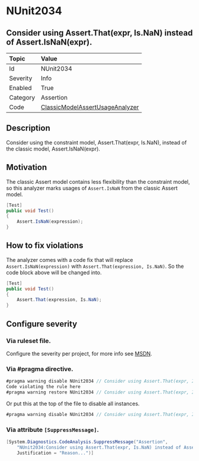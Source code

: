 # NUnit2034
## Consider using Assert.That(expr, Is.NaN) instead of Assert.IsNaN(expr).

| Topic    | Value
| :--      | :--
| Id       | NUnit2034
| Severity | Info
| Enabled  | True
| Category | Assertion
| Code     | [ClassicModelAssertUsageAnalyzer](https://github.com/nunit/nunit.analyzers/blob/master/src/nunit.analyzers/ClassicModelAssertUsage/ClassicModelAssertUsageAnalyzer.cs)


## Description

Consider using the constraint model, Assert.That(expr, Is.NaN), instead of the classic model, Assert.IsNaN(expr).

## Motivation

The classic Assert model contains less flexibility than the constraint model,
so this analyzer marks usages of `Assert.IsNaN` from the classic Assert model.

```csharp
[Test]
public void Test()
{
    Assert.IsNaN(expression);
}
```

## How to fix violations

The analyzer comes with a code fix that will replace `Assert.IsNaN(expression)` with
`Assert.That(expression, Is.NaN)`. So the code block above will be changed into.

```csharp
[Test]
public void Test()
{
    Assert.That(expression, Is.NaN);
}
```

<!-- start generated config severity -->
## Configure severity

### Via ruleset file.

Configure the severity per project, for more info see [MSDN](https://msdn.microsoft.com/en-us/library/dd264949.aspx).

### Via #pragma directive.
```C#
#pragma warning disable NUnit2034 // Consider using Assert.That(expr, Is.NaN) instead of Assert.IsNaN(expr).
Code violating the rule here
#pragma warning restore NUnit2034 // Consider using Assert.That(expr, Is.NaN) instead of Assert.IsNaN(expr).
```

Or put this at the top of the file to disable all instances.
```C#
#pragma warning disable NUnit2034 // Consider using Assert.That(expr, Is.NaN) instead of Assert.IsNaN(expr).
```

### Via attribute `[SuppressMessage]`.

```C#
[System.Diagnostics.CodeAnalysis.SuppressMessage("Assertion", 
    "NUnit2034:Consider using Assert.That(expr, Is.NaN) instead of Assert.IsNaN(expr).",
    Justification = "Reason...")]
```
<!-- end generated config severity -->
